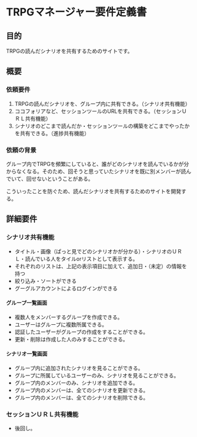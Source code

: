 # TRPGマネージャー要件定義書

## 目的

TRPGの読んだシナリオを共有するためのサイトです。

## 概要

### 依頼要件

1. TRPGの読んだシナリオを、グループ内に共有できる。（シナリオ共有機能）
2. ココフォリアなど、セッションツールのURLを共有できる。（セッションＵＲＬ共有機能）
3. シナリオのどこまで読んだか・セッションツールの構築をどこまでやったかを共有できる。（進捗共有機能）

### 依頼の背景

グループ内でTRPGを頻繁にしていると、誰がどのシナリオを読んでいるかが分からなくなる。そのため、回そうと思っていたシナリオを既に別メンバーが読んでいて、回せないということがある。

こういったことを防ぐため、読んだシナリオを共有するためのサイトを開発する。

## 詳細要件

### シナリオ共有機能

- タイトル・画像（ぱっと見でどのシナリオかが分かる）・シナリオのＵＲＬ・読んでいる人をタイルorリストとして表示する。
- それぞれのリストは、上記の表示項目に加えて、追加日・（未定）の情報を持つ
- 絞り込み・ソートができる
- グーグルアカウントによるログインができる

#### グループ一覧画面

- 複数人をメンバーするグループを作成できる。
- ユーザーはグループに複数所属できる。
- 認証したユーザーがグループの作成をすることができる。
- 更新・削除は作成した人のみすることができる。

#### シナリオ一覧画面

- グループ内に追加されたシナリオを見ることができる。
- グループに所属しているユーザーのみ、シナリオを見ることができる。
- グループ内のメンバーのみ、シナリオを追加できる。
- グループ内のメンバーは、全てのシナリオを更新できる。
- グループ内のメンバーは、全てのシナリオを削除できる。

### セッションＵＲＬ共有機能

- 後回し。
